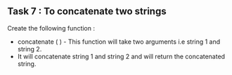 ## Task 7 : To concatenate two strings

Create the following function :

- concatenate ( ) - This function will take two arguments i.e string 1 and string 2.
- It will concatenate string 1 and string 2 and will return the concatenated string.

